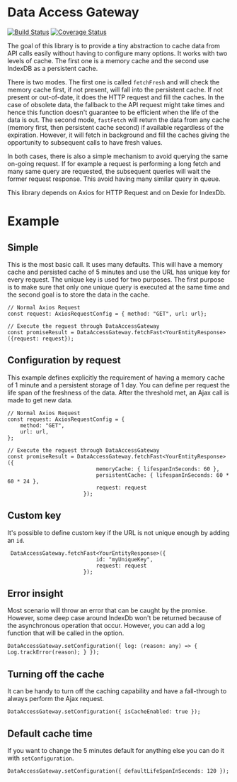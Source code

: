# Data Access Gateway

[![Build Status](https://travis-ci.org/MrDesjardins/dataaccessgateway.svg?branch=master)](https://travis-ci.org/MrDesjardins/dataaccessgateway)
[![Coverage Status](https://coveralls.io/repos/github/MrDesjardins/dataaccessgateway/badge.svg?branch=master)](https://coveralls.io/github/MrDesjardins/dataaccessgateway?branch=master)

The goal of this library is to provide a tiny abstraction to cache data from API calls easily without having to configure many options. It works with two levels of cache. The first one is a memory cache and the second use IndexDB as a persistent cache.

There is two modes. The first one is called `fetchFresh` and will check the memory cache first, if not present, will fall into the persistent cache. If not present or out-of-date, it does the HTTP request and fill the caches. In the case of obsolete data, the fallback to the API request might take times and hence this function doesn't guarantee to be efficient when the life of the data is out. The second mode, `fastFetch` will return the data from any cache (memory first, then persistent cache second) if available regardless of the expiration. However, it will fetch in background and fill the caches giving the opportunity to subsequent calls to have fresh values.

In both cases, there is also a simple mechanism to avoid querying the same on-going request. If for example a request is performing a long fetch and many same query are requested, the subsequent queries will wait the former request response. This avoid having many similar query in queue.

This library depends on Axios for HTTP Request and on Dexie for IndexDb.
# Example
## Simple
This is the most basic call. It uses many defaults. This will have a memory cache and persisted cache of 5 minutes and use the URL has unique key for every request. The unique key is used for two purposes. The first purpose is to make sure that only one unique query is executed at the same time and the second goal is to store the data in the cache.
```
// Normal Axios Request
const request: AxiosRequestConfig = { method: "GET", url: url};

// Execute the request through DataAccessGateway
const promiseResult = DataAccessGateway.fetchFast<YourEntityResponse>({request: request});
``` 
## Configuration by request
This example defines explicitly the requirement of having a memory cache of 1 minute and a persistent storage of 1 day. You can define per request the life span of the freshness of the data. After the threshold met, an Ajax call is made to get new data.
```
// Normal Axios Request
const request: AxiosRequestConfig = {
    method: "GET",
    url: url,
};

// Execute the request through DataAccessGateway
const promiseResult = DataAccessGateway.fetchFast<YourEntityResponse>({
                            memoryCache: { lifespanInSeconds: 60 },
                            persistentCache: { lifespanInSeconds: 60 * 60 * 24 },
                            request: request
                        });
``` 

## Custom key
It's possible to define custom key if the URL is not unique enough by adding an `id`.
``` 
 DataAccessGateway.fetchFast<YourEntityResponse>({
                            id: "myUniqueKey",
                            request: request
                        });
``` 

## Error insight
Most scenario will throw an error that can be caught by the promise. However, some deep case around IndexDb won't be returned because of the asynchronous operation that occur. However, you can add a log function that will be called in the option.
```
DataAccessGateway.setConfiguration({ log: (reason: any) => { Log.trackError(reason); } });
``` 

## Turning off the cache
It can be handy to turn off the caching capability and have a fall-through to always perform the Ajax request.
``` 
DataAccessGateway.setConfiguration({ isCacheEnabled: true });
``` 

## Default cache time
If you want to change the 5 minutes default for anything else you can do it with `setConfiguration`.
``` 
DataAccessGateway.setConfiguration({ defaultLifeSpanInSeconds: 120 });
``` 
